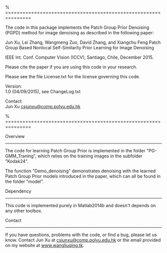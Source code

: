 % ===============================================================

The code in this package implements the Patch Group Prior Denoising (PGPD) method for
image denoising as described in the following paper:

  

Jun Xu, Lei Zhang, Wangmeng Zuo, David Zhang, and Xiangchu Feng
Patch Group Based Nonlocal Self-Similarity Prior Learning for Image Denoising
 
IEEE Int. Conf. Computer Vision (ICCV), Santiago, Chile, December 2015.



Please cite the paper if you are using this code in your research.

Please see the file License.txt for the license governing this code.

 
 
Version:       
1.0 (04/09/2015), see ChangeLog.txt
  

Contact:       
Jun Xu <csjunxu@comp.polyu.edu.hk>

% ===============================================================


Overview

------------

The code for learning Patch Group Prior is implemented in the folder "PG-GMM_Traning", which relies
on the training images in the subfolder "Kodak24".

The function "Demo_denoising" demonstrates denoising with the learned Patch Group Prior models 
introduced in the paper, which can all be found in the folder "model".



Dependency

------------

This code is implemented purely in Matlab2014b and doesn't depends on any other toolbox.



Contact

------------

If you have questions, problems with the code, or find a bug, please let us know. Contact Jun Xu at 
csjunxu@comp.polyu.edu.hk or the email provided on my website at www.wangliuqing.tk.
